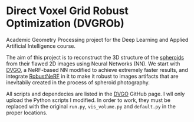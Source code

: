 # Direct Voxel Grid Robust Optimization (DVGROb)
Academic Geometry Processing project for the Deep Learning and Applied Artificial Intelligence course.

The aim of this project is to reconstruct the 3D structure of the [spheroids](https://www.moleculardevices.com/applications/3d-cell-models/spheroids) from their flawed 2D images using Neural Networks (NN).
We start with [DVGO](https://github.com/sunset1995/DirectVoxGO.git), a NeRF-based NN modified to achieve extremely faster results, and integrate [RobustNeRF](https://robustnerf.github.io) in it to make it robust to images artifacts that are inevitabily created in the process of spheroid photography.

All scripts and dependecies are listed in the [DVGO](https://github.com/sunset1995/DirectVoxGO.git) GitHub page. I wll only upload the Python scripts I modified. In order to work, they must be replaced with the original `run.py`, `vis_volume.py` and `default.py` in the proper locations.

